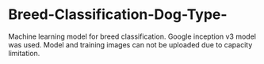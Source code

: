 # Breed-Classification-Dog-Type-
Machine learning model for breed classification.
Google inception v3 model was used.
Model and training images can not be uploaded due to capacity limitation.
